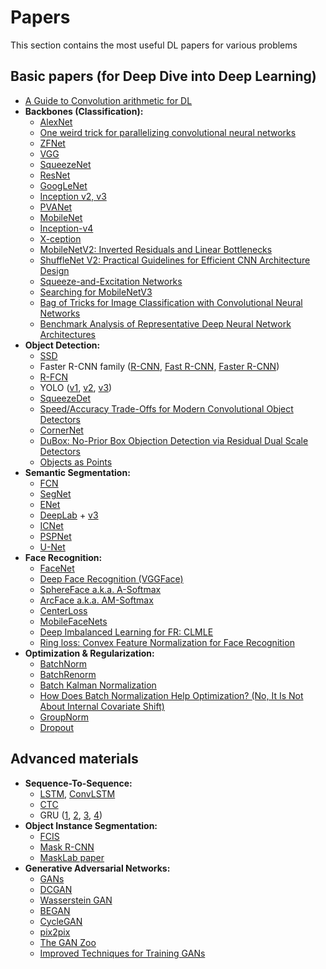 # Papers
This section contains the most useful DL papers for various problems 

## Basic papers (for Deep Dive into Deep Learning)
* [A Guide to Convolution arithmetic for DL](https://arxiv.org/pdf/1603.07285.pdf)
* **Backbones (Classification):**
  * [AlexNet](https://papers.nips.cc/paper/4824-imagenet-classification-with-deep-convolutional-neural-networks.pdf)
  * [One weird trick for parallelizing convolutional neural networks](https://arxiv.org/pdf/1404.5997.pdf)
  * [ZFNet](https://arxiv.org/pdf/1311.2901.pdf)
  * [VGG](https://arxiv.org/pdf/1409.1556.pdf)
  * [SqueezeNet](https://arxiv.org/pdf/1602.07360.pdf)
  * [ResNet](https://arxiv.org/pdf/1512.03385.pdf)
  * [GoogLeNet](https://arxiv.org/pdf/1409.4842.pdf)
  * [Inception v2, v3](https://arxiv.org/pdf/1512.00567.pdf)
  * [PVANet](https://arxiv.org/pdf/1608.08021.pdf)
  * [MobileNet](https://arxiv.org/pdf/1704.04861.pdf)
  * [Inception-v4](https://static.googleusercontent.com/media/research.google.com/en//pubs/archive/45169.pdf)
  * [X-ception](https://arxiv.org/pdf/1610.02357.pdf)
  * [MobileNetV2: Inverted Residuals and Linear Bottlenecks](https://arxiv.org/pdf/1801.04381.pdf)
  * [ShuffleNet V2: Practical Guidelines for Efficient CNN Architecture Design](https://arxiv.org/pdf/1807.11164.pdf)
  * [Squeeze-and-Excitation Networks](https://arxiv.org/pdf/1709.01507.pdf)
  * [Searching for MobileNetV3](https://arxiv.org/pdf/1905.02244.pdf)
  * [Bag of Tricks for Image Classification with Convolutional Neural Networks](https://arxiv.org/pdf/1812.01187.pdf)
  * [Benchmark Analysis of Representative Deep Neural Network Architectures](https://arxiv.org/pdf/1810.00736.pdf)
* **Object Detection:**
  * [SSD](https://arxiv.org/pdf/1512.02325.pdf)
  * Faster R-CNN family ([R-CNN](https://arxiv.org/pdf/1311.2524.pdf), [Fast R-CNN](https://arxiv.org/pdf/1504.08083.pdf), [Faster R-CNN](https://arxiv.org/pdf/1506.01497.pdf))
  * [R-FCN](https://arxiv.org/pdf/1605.06409.pdf)
  * YOLO ([v1](https://arxiv.org/pdf/1506.02640.pdf), [v2](https://pjreddie.com/media/files/papers/YOLO9000.pdf), [v3](https://pjreddie.com/media/files/papers/YOLOv3.pdf))
  * [SqueezeDet](https://arxiv.org/pdf/1612.01051.pdf)
  * [Speed/Accuracy Trade-Offs for Modern Convolutional Object Detectors](http://openaccess.thecvf.com/content_cvpr_2017/papers/Huang_SpeedAccuracy_Trade-Offs_for_CVPR_2017_paper.pdf) 
  * [CornerNet](https://arxiv.org/abs/1808.01244)
  * [DuBox: No-Prior Box Objection Detection via Residual Dual Scale Detectors](https://arxiv.org/abs/1904.06883)
  * [Objects as Points](https://arxiv.org/pdf/1904.07850.pdf)
* **Semantic Segmentation:**
  * [FCN](https://www.cv-foundation.org/openaccess/content_cvpr_2015/papers/Long_Fully_Convolutional_Networks_2015_CVPR_paper.pdf)
  * [SegNet](https://arxiv.org/pdf/1511.00561.pdf)
  * [ENet](https://arxiv.org/pdf/1606.02147.pdf)
  * [DeepLab](https://arxiv.org/pdf/1606.00915.pdf) + [v3](https://arxiv.org/pdf/1706.05587.pdf)
  * [ICNet](https://arxiv.org/pdf/1704.08545.pdf)
  * [PSPNet](https://arxiv.org/pdf/1612.01105.pdf)
  * [U-Net](https://arxiv.org/pdf/1505.04597.pdf)
* **Face Recognition:**
  * [FaceNet](https://arxiv.org/pdf/1503.03832.pdf)
  * [Deep Face Recognition (VGGFace)](https://www.robots.ox.ac.uk/~vgg/publications/2015/Parkhi15/parkhi15.pdf)
  * [SphereFace a.k.a. A-Softmax](https://arxiv.org/pdf/1704.08063.pdf)
  * [ArcFace a.k.a. AM-Softmax](https://arxiv.org/pdf/1801.07698.pdf)
  * [CenterLoss](https://ydwen.github.io/papers/WenECCV16.pdf)
  * [MobileFaceNets](https://arxiv.org/pdf/1804.07573.pdf)
  * [Deep Imbalanced Learning for FR: CLMLE](https://arxiv.org/pdf/1806.00194.pdf)
  * [Ring loss: Convex Feature Normalization for Face Recognition](http://openaccess.thecvf.com/content_cvpr_2018/papers/Zheng_Ring_Loss_Convex_CVPR_2018_paper.pdf)
* **Optimization & Regularization:**
  * [BatchNorm](https://arxiv.org/pdf/1502.03167.pdf)
  * [BatchRenorm](https://arxiv.org/pdf/1702.03275.pdf)
  * [Batch Kalman Normalization](https://arxiv.org/pdf/1802.03133.pdf)
  * [How Does Batch Normalization Help Optimization? (No, It Is Not About Internal Covariate Shift)](https://arxiv.org/pdf/1805.11604.pdf)
  * [GroupNorm](https://arxiv.org/pdf/1803.08494.pdf)
  * [Dropout](https://www.cs.toronto.edu/~hinton/absps/JMLRdropout.pdf)

## Advanced materials
* **Sequence-To-Sequence:**
  * [LSTM](http://www.bioinf.jku.at/publications/older/2604.pdf), [ConvLSTM](https://arxiv.org/pdf/1506.04214.pdf)
  * [CTC](http://www.cs.toronto.edu/%7Egraves/icml_2006.pdf)
  * GRU ([1](https://arxiv.org/pdf/1406.1078v3.pdf), [2](https://arxiv.org/pdf/1412.3555.pdf), [3](https://arxiv.org/pdf/1701.05923.pdf), [4](http://colah.github.io/posts/2015-08-Understanding-LSTMs/))
* **Object Instance Segmentation:**
  * [FCIS](https://arxiv.org/pdf/1611.07709.pdf)
  * [Mask R-CNN](https://arxiv.org/pdf/1703.06870.pdf)
  * [MaskLab paper](https://arxiv.org/pdf/1712.04837.pdf)
* **Generative Adversarial Networks:**
  * [GANs](https://arxiv.org/pdf/1406.2661.pdf)
  * [DCGAN](https://arxiv.org/pdf/1511.06434.pdf)
  * [Wasserstein GAN](https://arxiv.org/pdf/1701.07875.pdf)
  * [BEGAN](https://arxiv.org/pdf/1703.10717.pdf)
  * [CycleGAN](https://arxiv.org/pdf/1703.10593.pdf)
  * [pix2pix](https://arxiv.org/pdf/1611.07004.pdf)
  * [The GAN Zoo](https://github.com/hindupuravinash/the-gan-zoo)
  * [Improved Techniques for Training GANs](https://arxiv.org/pdf/1606.03498.pdf)
